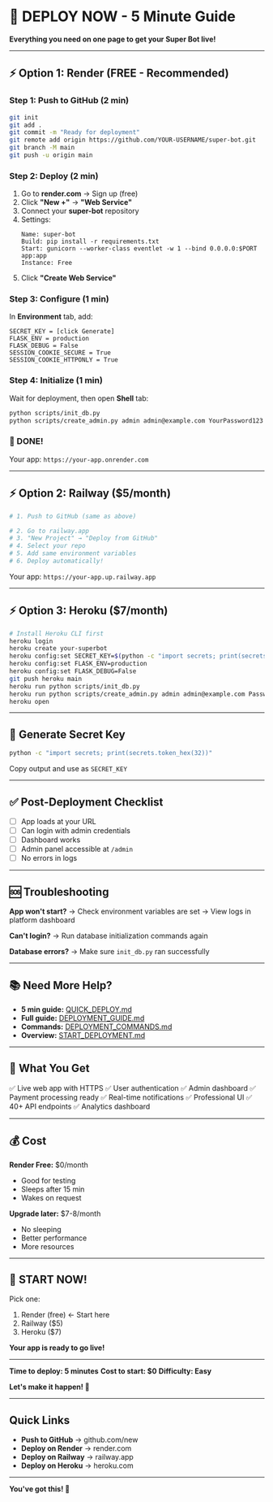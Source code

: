 # 🚀 DEPLOY NOW - 5 Minute Guide

**Everything you need on one page to get your Super Bot live!**

---

## ⚡ Option 1: Render (FREE - Recommended)

### Step 1: Push to GitHub (2 min)
```bash
git init
git add .
git commit -m "Ready for deployment"
git remote add origin https://github.com/YOUR-USERNAME/super-bot.git
git branch -M main
git push -u origin main
```

### Step 2: Deploy (2 min)
1. Go to **render.com** → Sign up (free)
2. Click **"New +"** → **"Web Service"**
3. Connect your **super-bot** repository
4. Settings:
   ```
   Name: super-bot
   Build: pip install -r requirements.txt
   Start: gunicorn --worker-class eventlet -w 1 --bind 0.0.0.0:$PORT app:app
   Instance: Free
   ```
5. Click **"Create Web Service"**

### Step 3: Configure (1 min)
In **Environment** tab, add:
```
SECRET_KEY = [click Generate]
FLASK_ENV = production
FLASK_DEBUG = False
SESSION_COOKIE_SECURE = True
SESSION_COOKIE_HTTPONLY = True
```

### Step 4: Initialize (1 min)
Wait for deployment, then open **Shell** tab:
```bash
python scripts/init_db.py
python scripts/create_admin.py admin admin@example.com YourPassword123!
```

### 🎉 DONE! 
Your app: `https://your-app.onrender.com`

---

## ⚡ Option 2: Railway ($5/month)

```bash
# 1. Push to GitHub (same as above)

# 2. Go to railway.app
# 3. "New Project" → "Deploy from GitHub"
# 4. Select your repo
# 5. Add same environment variables
# 6. Deploy automatically!
```

Your app: `https://your-app.up.railway.app`

---

## ⚡ Option 3: Heroku ($7/month)

```bash
# Install Heroku CLI first
heroku login
heroku create your-superbot
heroku config:set SECRET_KEY=$(python -c "import secrets; print(secrets.token_hex(32))")
heroku config:set FLASK_ENV=production
heroku config:set FLASK_DEBUG=False
git push heroku main
heroku run python scripts/init_db.py
heroku run python scripts/create_admin.py admin admin@example.com Password123!
heroku open
```

---

## 🔑 Generate Secret Key

```bash
python -c "import secrets; print(secrets.token_hex(32))"
```

Copy output and use as `SECRET_KEY`

---

## ✅ Post-Deployment Checklist

- [ ] App loads at your URL
- [ ] Can login with admin credentials
- [ ] Dashboard works
- [ ] Admin panel accessible at `/admin`
- [ ] No errors in logs

---

## 🆘 Troubleshooting

**App won't start?**
→ Check environment variables are set
→ View logs in platform dashboard

**Can't login?**
→ Run database initialization commands again

**Database errors?**
→ Make sure `init_db.py` ran successfully

---

## 📚 Need More Help?

- **5 min guide:** [QUICK_DEPLOY.md](QUICK_DEPLOY.md)
- **Full guide:** [DEPLOYMENT_GUIDE.md](DEPLOYMENT_GUIDE.md)
- **Commands:** [DEPLOYMENT_COMMANDS.md](DEPLOYMENT_COMMANDS.md)
- **Overview:** [START_DEPLOYMENT.md](START_DEPLOYMENT.md)

---

## 🎯 What You Get

✅ Live web app with HTTPS
✅ User authentication
✅ Admin dashboard
✅ Payment processing ready
✅ Real-time notifications
✅ Professional UI
✅ 40+ API endpoints
✅ Analytics dashboard

---

## 💰 Cost

**Render Free:** $0/month
- Good for testing
- Sleeps after 15 min
- Wakes on request

**Upgrade later:** $7-8/month
- No sleeping
- Better performance
- More resources

---

## 🚀 START NOW!

Pick one:
1. Render (free) ← Start here
2. Railway ($5)
3. Heroku ($7)

**Your app is ready to go live!**

---

**Time to deploy: 5 minutes**
**Cost to start: $0**
**Difficulty: Easy**

**Let's make it happen! 🎊**

---

## Quick Links

- **Push to GitHub** → github.com/new
- **Deploy on Render** → render.com
- **Deploy on Railway** → railway.app  
- **Deploy on Heroku** → heroku.com

---

**You've got this! 🚀**


